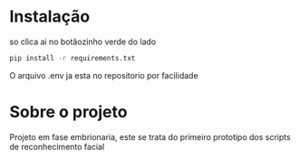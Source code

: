 # Instalação
so clica ai no botãozinho verde do lado
```sh
pip install -r requirements.txt
```
O arquivo .env ja esta no repositorio por facilidade

# Sobre o projeto
Projeto em fase embrionaria, este se trata do primeiro prototipo dos 
scripts de reconhecimento facial